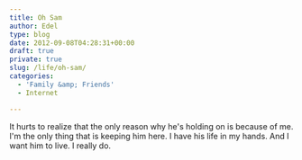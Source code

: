 ```yaml
---
title: Oh Sam
author: Edel
type: blog
date: 2012-09-08T04:28:31+00:00
draft: true
private: true
slug: /life/oh-sam/
categories:
  - 'Family &amp; Friends'
  - Internet

---
```

It hurts to realize that the only reason why he's holding on is because of me. I'm the only thing that is keeping him here. I have his life in my hands. And I want him to live. I really do.


